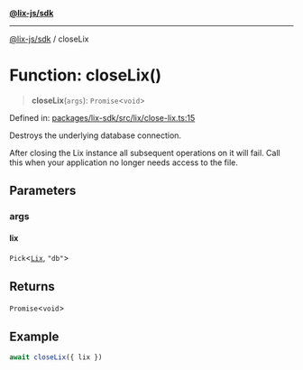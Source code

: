 [**@lix-js/sdk**](../README.md)

***

[@lix-js/sdk](../README.md) / closeLix

# Function: closeLix()

> **closeLix**(`args`): `Promise`\<`void`\>

Defined in: [packages/lix-sdk/src/lix/close-lix.ts:15](https://github.com/opral/monorepo/blob/b744c06f94e2e95227e07cc6016002a653e430d8/packages/lix-sdk/src/lix/close-lix.ts#L15)

Destroys the underlying database connection.

After closing the Lix instance all subsequent operations on it
will fail. Call this when your application no longer needs access
to the file.

## Parameters

### args

#### lix

`Pick`\<[`Lix`](../type-aliases/Lix.md), `"db"`\>

## Returns

`Promise`\<`void`\>

## Example

```ts
await closeLix({ lix })
```
